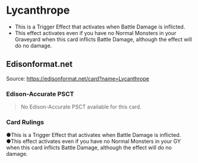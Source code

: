 # Lycanthrope

*   This is a Trigger Effect that activates when Battle Damage is inflicted.
*   This effect activates even if you have no Normal Monsters in your Graveyard when this card inflicts Battle Damage, although the effect will do no damage.

## Edisonformat.net

Source: https://edisonformat.net/card?name=Lycanthrope

### Edison-Accurate PSCT

> No Edison-Accurate PSCT available for this card.

### Card Rulings

●This is a Trigger Effect that activates when Battle Damage is inflicted.
●This effect activates even if you have no Normal Monsters in your GY when this card inflicts Battle Damage, although the effect will do no damage.
            
